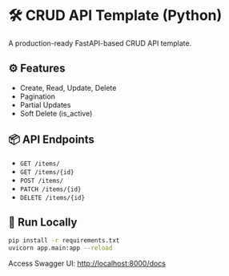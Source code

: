 # 🛠️ CRUD API Template (Python)

A production-ready FastAPI-based CRUD API template.

## ⚙️ Features
- Create, Read, Update, Delete
- Pagination
- Partial Updates
- Soft Delete (is_active)

## 📦 API Endpoints
- `GET /items/`
- `GET /items/{id}`
- `POST /items/`
- `PATCH /items/{id}`
- `DELETE /items/{id}`

## 🧪 Run Locally
```bash
pip install -r requirements.txt
uvicorn app.main:app --reload
```
Access Swagger UI: [http://localhost:8000/docs](http://localhost:8000/docs)
